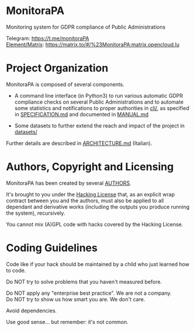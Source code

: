 # MonitoraPA
Monitoring system for GDPR compliance of Public Administrations

Telegram: https://t.me/monitoraPA   
[Element/Matrix](https://element.io): https://matrix.to/#/%23MonitoraPA:matrix.opencloud.lu

# Project Organization

MonitoraPA is composed of several components.

- A command line interface (in Python3) to run various automatic GDPR
  compliance checks on several Public Administrations and to automate
  some statistics and notifications to proper authorities in [cli/](./cli/),
  as specified in [SPECIFICATION.md](./cli/SPECIFICATION.md) and
  documented in [MANUAL.md](./cli/MANUAL.md)

- Some datasets to further extend the reach and impact of the project
  in [datasets/](./datasets/)

Further details are described in [ARCHITECTURE.md](./ARCHITECTURE.md) (Italian).

# Authors, Copyright and Licensing

MonitoraPA has been created by several [AUTHORS](./AUTHORS.md).

It's brought to you under the [Hacking License](./LICENSE.txt) that, as
an explicit wrap contract between you and the authors, must also be
applied to all dependant and derivative works (including the outputs
you produce running the system), recursively.

You cannot mix (A)GPL code with hacks covered by the Hacking License.

# Coding Guidelines

Code like if your hack should be maintained by a child who
just learned how to code.

Do NOT try to solve problems that you haven't measured before.

Do NOT apply any "enterprise best practice". We are not a company.  
Do NOT try to show us how smart you are. We don't care.

Avoid dependencies.

Use good sense... but remember: it's not common.
